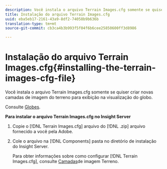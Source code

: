 ```yaml
---
description: Você instala o arquivo Terrain Images.cfg somente se quiser criar novas camadas de imagem do terreno para exibição na visualização do globo.
title: Instalação do arquivo Terrain Images.cfg
uuid: eba5eb17-2161-43a9-8df2-74058b9b636b
translation-type: tm+mt
source-git-commit: cb3ca4b3b993f5f04f6b6cee25850600ff3d8986

---
```



# Instalação do arquivo Terrain Images.cfg{#installing-the-terrain-images-cfg-file}

Você instala o arquivo Terrain Images.cfg somente se quiser criar novas camadas de imagem do terreno para exibição na visualização do globo.

Consulte [Globes](https://docs.adobe.com/content/help/en/data-workbench/using/client/analysis-visualizations/globes/c-globes.html).

**Para instalar o arquivo Terrain Images.cfg no Insight Server**

1. Copie o [!DNL Terrain Images.cfg] arquivo do [!DNL .zip] arquivo fornecido a você pela Adobe.
1. Cole o arquivo na [!DNL Components] pasta no diretório de instalação do Insight Server.

   Para obter informações sobre como configurar [!DNL Terrain Images.cfg], consulte [Camadas](https://docs.adobe.com/content/help/en/data-workbench/using/geography/imagery-layers/terrain-image-layers/c-trn-img-lyrs.html)de imagem Terreno.

